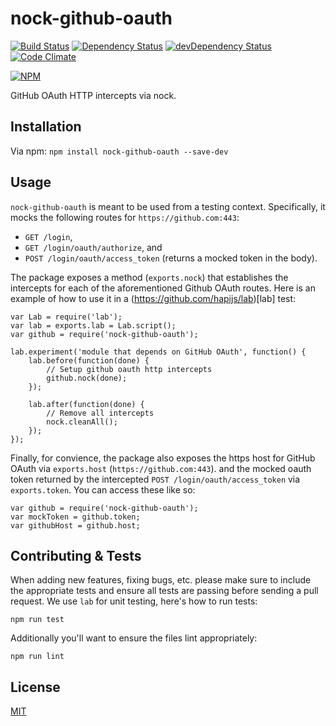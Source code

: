 # nock-github-oauth

[![Build Status](https://travis-ci.org/Runnable/nock-github-oauth.svg?branch=master)](https://travis-ci.org/Runnable/nock-github-oauth) 
[![Dependency Status](https://david-dm.org/Runnable/nock-github-oauth.svg)](https://david-dm.org/Runnable/nock-github-oauth) 
[![devDependency Status](https://david-dm.org/Runnable/nock-github-oauth/dev-status.svg)](https://david-dm.org/Runnable/nock-github-oauth#info=devDependencies)
[![Code Climate](https://codeclimate.com/github/Runnable/nock-github-oauth/badges/gpa.svg)](https://codeclimate.com/github/Runnable/nock-github-oauth/badges/gpa.svg)

[![NPM](https://nodei.co/npm/nock-github-oauth.png?compact=true)](https://nodei.co/npm/nock-github-oauth/)

GitHub OAuth HTTP intercepts via nock.

## Installation
Via npm: `npm install nock-github-oauth --save-dev`

## Usage
`nock-github-oauth` is meant to be used from a testing context. Specifically, it mocks the
following routes for `https://github.com:443`:

* `GET /login`,
* `GET /login/oauth/authorize`, and
* `POST /login/oauth/access_token` (returns a mocked token in the body).

The package exposes a method (`exports.nock`) that establishes the intercepts for each of the
aforementioned Github OAuth routes. Here is an example of how to use it in a
(https://github.com/hapijs/lab)[lab] test:

```
var Lab = require('lab');
var lab = exports.lab = Lab.script();
var github = require('nock-github-oauth');

lab.experiment('module that depends on GitHub OAuth', function() {
	lab.before(function(done) {
		// Setup github oauth http intercepts
		github.nock(done);
	});

	lab.after(function(done) {
		// Remove all intercepts
		nock.cleanAll();
	});
});
```

Finally, for convience, the package also exposes the https host for GitHub OAuth via
`exports.host` (`https://github.com:443`). and the mocked oauth token returned by the
intercepted `POST /login/oauth/access_token` via `exports.token`. You can access these
like so:

```
var github = require('nock-github-oauth');
var mockToken = github.token;
var githubHost = github.host;
```

## Contributing & Tests

When adding new features, fixing bugs, etc. please make sure to include the appropriate
tests and ensure all tests are passing before sending a pull request. We use `lab` for
unit testing, here's how to run tests:

```
npm run test
```

Additionally you'll want to ensure the files lint appropriately:

```
npm run lint
```

## License
[MIT](https://raw.githubusercontent.com/Runnable/nock-github-oauth/master/LICENSE)
